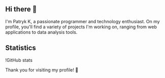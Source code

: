 ## Hi there 👋

I'm Patryk K, a passionate programmer and technology enthusiast. On my profile, you'll find a variety of projects I'm working on, ranging from web applications to data analysis tools.

## Statistics

!GitHub stats

Thank you for visiting my profile! 🌟
